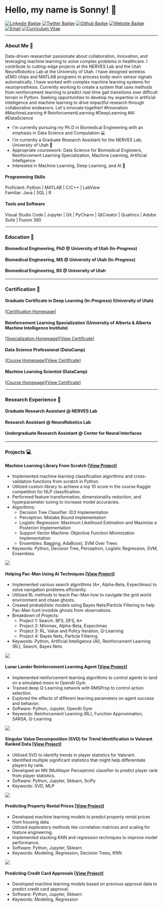 <link rel="stylesheet" type="text/css" href="style.css">
<h1 align = "left"> Hello, my name is Sonny! 🐣 </h1>

[![Linkedin Badge](https://img.shields.io/badge/-Sonny_Jones-blue?style=for-the-badge&logo=Linkedin&logoColor=white)](https://www.linkedin.com/in/sonnyjoness/)
[![Twitter Badge](https://img.shields.io/badge/-Sonny_Jones-1DA1F2?style=for-the-badge&logo=twitter&logoColor=white)](https://twitter.com/sonny_joness)
[![Github Badge](https://img.shields.io/badge/-Sonny_Jones-3A3B3C?style=for-the-badge&logo=github&logoColor=white)](https://github.com/sonnyjones123)
[![Website Badge](https://img.shields.io/badge/-NERVES_Lab-8A2BE2?style=for-the-badge&logo=squarespace&logoColor=white)](https://nerves.bme.utah.edu/)
[![Email](https://img.shields.io/badge/-Email-0072C6?style=for-the-badge&logo=mailgun&logoColor=white)](mailto:sonny.jones@utah.edu)
[![Curriculum Vitae](https://img.shields.io/badge/-Curriculum_Vitae-ECEBE9?style=for-the-badge&logo=read.cv&logoColor=black)](https://sonnyjones123.github.io/Curriculum-Vitae/CV_JonesSonny.pdf)

---

### About Me 📰

Data-driven researcher passionate about collaboration, innovation, and leveraging machine learning to solve complex problems in healthcare. I contribute to cutting-edge projects at the NERVES Lab and the Utah NeuroRobotics Lab at the University of Utah. I have designed wireless sEMG chips and MATLAB programs to process body-worn sensor signals automatically. I have worked with complex machine learning systems for neuroprosthesis. Currently working to create a system that uses methods from reinforcement learning to predict real-time gait transitions over difficult terrain in Python. Seeking opportunities to develop my expertise in artificial intelligence and machine learning to drive impactful research through collaborative endeavors. Let's innovate together! #Innovation #MachineLearning # ReinforcementLearning #DeepLearning #AI #DataScience
<p>
  <ul>
    <li>I'm currently pursuing my Ph.D in Biomedical Engineering with an emphasis in Data Science and Computation 💻 </li>
    <li>I'm currently a Graduate Research Assistant for the NERVES Lab, University of Utah 🧠 </li>
    <li>Appropriate coursework: Data Science for Biomedical Engineers, Reinforcement Learning Specialization, Machine Learning, Artificial Intelligence </li>
    <li>Interested in Machine Learning, Deep Learning, and AI 🦾 </li>
  </ul>
</p>

#### Programming Skills  
Proficient: Python | MATLAB | C/C++ | LabView  
Familiar: Java | SQL | R

#### Tools and Software  
Visual Studio Code | Jupyter | Git | PyCharm | QtCreator | Qualtrics | Adobe Suite | Fusion 360

---

### Education 📖
#### Biomedical Engineering, PhD @ University of Utah (In-Progress)  
#### Biomedical Engineering, MS @ University of Utah (In-Progress)   
#### Biomedical Engineering, BS @ University of Utah  

---

### Certification 📃
#### Graduate Certificate in Deep Learning (In-Progress) (University of Utah)  
[[Certification Homepage](https://www.cs.utah.edu/graduate/academic-programs/certificate-programs/graduate-certificate-in-deep-learning/)]  
#### Reinforcement Learning Specialization (University of Alberta & Alberta Machine Intelligence Institute)  
[[Specialization Homepage](https://www.coursera.org/specializations/reinforcement-learning)][[View Certificate](https://www.coursera.org/verify/specialization/CWUW9VCJAC87)]  
#### Data Science Professional (DataCamp)  
[[Course Homepage](https://www.datacamp.com/tracks/data-scientist-professional-with-python)][[View Certificate](https://www.datacamp.com/certificate/DS0020609141286)]  
#### Machine Learning Scientist (DataCamp)  
[[Course Homepage](https://www.datacamp.com/tracks/machine-learning-scientist-with-python)][[View Certificate](https://www.datacamp.com/completed/statement-of-accomplishment/track/8b3cc836625f4ce083af49e5f01d0038ee2aeee7)]  

---
  
### Research Experience 🥼
#### Graduate Research Assistant @ NERVES Lab  
#### Research Assistant @ NeuroRobotics Lab  
#### Undergraduate Research Assistant @ Center for Neural Interfaces  

---
  
### Projects 💻
#### Machine Learning Library From Scratch [[View Project](https://github.com/sonnyjones123/MachineLearningLibrary)]
<p>
  <ul>
    <li>Implemented machine learning classification algorithms and cross-validation functions from scratch in Python. </li>
    <li>Utilized custom library to achieve a top 10 score in the course Kaggle competition for NLP classification. </li>
    <li>Performed feature transformation, dimensionality reduction, and hyperparameter tuning to increase model accuracies. </li>
    <li>Algorithms:
      <ul>
        <li>Decision Tree Classifier: ID3 Implementation </li>
        <li>Perceptron: Mistake Bound Implementation </li>
        <li>Logistic Regression: Maximum Likelihood Estimation and Maximize a Posteriori Implementation </li>
        <li>Support Vector Machine: Objective Function Minimization Implementation </li>
        <li>Ensembles: Bagging, AdaBoost, SVM Over Trees </li>
      </ul>
    </li>
    <li>Keywords: Python, Decision Tree, Perceptron, Logistic Regression, SVM, Ensembles </li>
  </ul>
</p>

![](docs/assets/SVM.png)

#### Helping Pac-Man Using AI Techniques [[View Project](https://github.com/sonnyjones123/PacmanAI)]
<p>
  <ul>
    <li>Implemented various search algorithms (A*, Alpha-Beta, Expectimax) to solve navigation problems efficiently. </li>
    <li>Utilized RL methods to teach Pac-Man how to navigate the grid world environment and chase ghosts. </li>
    <li>Created probabilistic models using Bayes Nets/Particle Filtering to help Pac-Man hunt invisible ghosts from observations. </li>
    <li>Breakdown of Projects: 
      <ul>
        <li>Project 1: Search. BFS, DFS, A* </li>
        <li>Project 2: Minimax, Alpha-Beta, Expectimax </li>
        <li>Project 3: RL, Value and Policy Iteration, Q-Learning </li>
        <li>Project 4: Bayes Nets, Particle Filtering </li>
      </ul>
    </li>
    <li>Keywords: Python, Artificial Intelligence (AI), Reinforcement Learning (RL), Search, Bayes Nets </li>
  </ul>
</p>

![](docs/assets/P4.png)
  
#### Lunar Lander Reinforcement Learning Agent [[View Project](https://www.coursera.org/learn/complete-reinforcement-learning-system)]
<p>
  <ul>
    <li>Implemented reinforcement learning algorithms to control agents to land on a simulated moon in OpenAI Gym. </li>
    <li>Trained deep Q-Learning network with RMSProp to control action selection. </li>
    <li>Explored the effects of different learning parameters on agent success and behavior. </li>
    <li>Software: Python, Jupyter, OpenAI Gym </li>
    <li>Keywords: Reinforcement Learning (RL), Function Approximation, SARSA, Q-Learning </li>
  </ul>
</p>

![](docs/assets/lunar_lander.gif)

#### Singular Value Decomposition (SVD) for Trend Identification in Valorant Ranked Data [[View Project](https://github.com/sonnyjones123/ValorantDataSVD)]
<p>
  <ul>
    <li>Utilized SVD to identify trends in player statistics for Valorant. </li>
    <li>Identified multiple significant statistics that might help differentiate players by rank. </li>
    <li>Developed an NN (Multilayer Perceptron) classifier to predict player rank from player statistics.</li>
    <li>Software: Python, Jupyter, Sklearn, SciPy </li>
    <li>Keywords: SVD, MLP </li>
  </ul>
</p>

![](docs/assets/assists.png)

#### Predicting Property Rental Prices [[View Project](https://github.com/sonnyjones123/HouseRentalPricing)]
<p>
  <ul>
    <li>Developed machine learning models to predict property rental prices from housing data. </li>
    <li>Utilized exploratory methods like correlation matrices and scaling for feature engineering. </li>
    <li>Implemented stacking KNN and regression techniques to improve model performance. </li>
    <li>Software: Python, Jupyter, Sklearn </li>
    <li>Keywords: Modeling, Regression, Decision Trees, KNN </li>
  </ul>
</p>

![](docs/assets/KNNLocation.png)

#### Predicting Credit Card Approvals [[View Project](https://app.datacamp.com/workspace/w/09444c1a-dc78-4525-a510-0a9b048331e3)] 
<p>
  <ul> 
    <li>Developed machine learning models based on previous approval data to predict credit card approval. </li> 
    <li>Software: Python, Jupyter, Sklearn </li> 
    <li>Keywords: Modeling, Regression </li> 
  </ul>
</p>